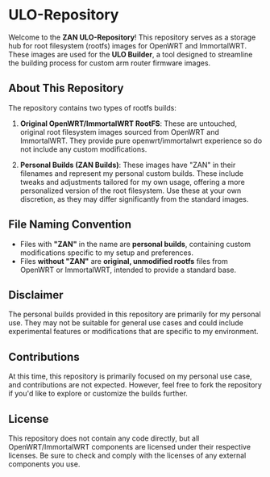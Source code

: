 # ULO-Repository

Welcome to the **ZAN ULO-Repository**! This repository serves as a storage hub for root filesystem (rootfs) images for OpenWRT and ImmortalWRT. These images are used for the **ULO Builder**, a tool designed to streamline the building process for custom arm router firmware images.

## About This Repository

The repository contains two types of rootfs builds:

1. **Original OpenWRT/ImmortalWRT RootFS**: These are untouched, original root filesystem images sourced from OpenWRT and ImmortalWRT. They provide pure openwrt/immortalwrt experience so do not include any custom modifications.

2. **Personal Builds (ZAN Builds)**: These images have "ZAN" in their filenames and represent my personal custom builds. These include tweaks and adjustments tailored for my own usage, offering a more personalized version of the root filesystem. Use these at your own discretion, as they may differ significantly from the standard images.

## File Naming Convention

- Files with **"ZAN"** in the name are **personal builds**, containing custom modifications specific to my setup and preferences.
- Files **without "ZAN"** are **original, unmodified rootfs** files from OpenWRT or ImmortalWRT, intended to provide a standard base.

## Disclaimer

The personal builds provided in this repository are primarily for my personal use. They may not be suitable for general use cases and could include experimental features or modifications that are specific to my environment.

## Contributions

At this time, this repository is primarily focused on my personal use case, and contributions are not expected. However, feel free to fork the repository if you'd like to explore or customize the builds further.

## License

This repository does not contain any code directly, but all OpenWRT/ImmortalWRT components are licensed under their respective licenses. Be sure to check and comply with the licenses of any external components you use.
